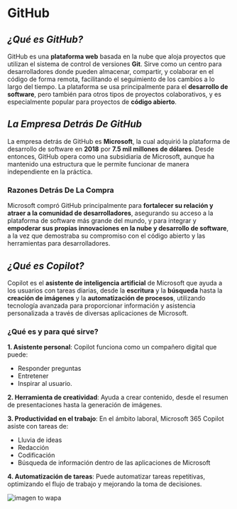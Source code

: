 # GitHub

## *¿Qué es GitHub?*
GitHub es una **plataforma web** basada en la nube que aloja proyectos que utilizan el sistema de control de versiones **Git**. Sirve como un centro para desarrolladores donde pueden almacenar, compartir, y colaborar en el código de forma remota, facilitando el seguimiento de los cambios a lo largo del tiempo. La plataforma se usa principalmente para el **desarrollo de software**, pero también para otros tipos de proyectos colaborativos, y es especialmente popular para proyectos de **código abierto**. 

## *La Empresa Detrás De GitHub* 
La empresa detrás de GitHub es **Microsoft**, la cual adquirió la plataforma de desarrollo de software en **2018** por **7.5 mil millones de dólares**. Desde entonces, GitHub opera como una subsidiaria de Microsoft, aunque ha mantenido una estructura que le permite funcionar de manera independiente en la práctica. 

### Razones Detrás De La Compra
Microsoft compró GitHub principalmente para **fortalecer su relación y atraer a la comunidad de desarrolladores**, asegurando su acceso a la plataforma de software más grande del mundo, y para integrar y **empoderar sus propias innovaciones en la nube y desarrollo de software**, a la vez que demostraba su compromiso con el código abierto y las herramientas para desarrolladores. 

## *¿Qué es Copilot?*
Copilot es el **asistente de inteligencia artificial** de Microsoft que ayuda a los usuarios con tareas diarias, desde la **escritura** y la **búsqueda** hasta la **creación de imágenes** y la **automatización de procesos**, utilizando tecnología avanzada para proporcionar información y asistencia personalizada a través de diversas aplicaciones de Microsoft. 

### ¿Qué es y para qué sirve?
**1. Asistente personal**: Copilot funciona como un compañero digital que puede:
 - Responder preguntas
 - Entretener
 - Inspirar al usuario.

**2. Herramienta de creatividad**: Ayuda a crear contenido, desde el resumen de presentaciones hasta la generación de imágenes.

**3. Productividad en el trabajo**: En el ámbito laboral, Microsoft 365 Copilot asiste con tareas de:
 - Lluvia de ideas
 - Redacción
 - Codificación
 - Búsqueda de información dentro de las aplicaciones de Microsoft 

**4. Automatización de tareas**: Puede automatizar tareas repetitivas, optimizando el flujo de trabajo y mejorando la toma de decisiones. 

![imagen to wapa]()